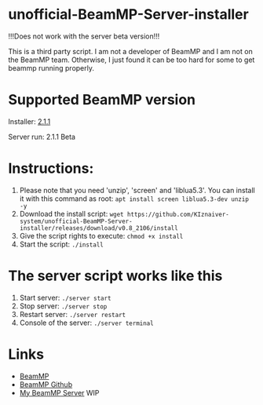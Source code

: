 # unofficial-BeamMP-Server-installer

!!!Does not work with the server beta version!!!

This is a third party script. I am not a developer of BeamMP and I am not on the BeamMP team. Otherwise, I just found it can be too hard for some to get beammp running properly.

# Supported BeamMP version
Installer:
[2.1.1](https://github.com/BeamMP/BeamMP-Server/tree/v2.1.1)

Server run:
2.1.1
Beta 

# Instructions:
 1. Please note that you need 'unzip', 'screen' and 'liblua5.3'. You can install it with this command as root: `apt install screen liblua5.3-dev unzip -y`
 2. Download the install script: `wget https://github.com/KIznaiver-system/unofficial-BeamMP-Server-installer/releases/download/v0.8_2106/install`
 3. Give the script rights to execute: `chmod +x install`
 4. Start the script: `./install`
 
# The server script works like this
  1. Start server: `./server start`
  2. Stop server: `./server stop`
  3. Restart server: `./server restart`
  6. Console of the server: `./server terminal`

# Links
- [BeamMP](https://beammp.com/)
- [BeamMP Github](https://github.com/BeamMP/BeamMP)
- [My BeamMP Server](beammp.kiznaiver.zone) WIP
